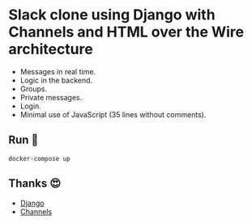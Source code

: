 # Slack clone using Django with Channels and HTML over the Wire architecture

- Messages in real time.
- Logic in the backend.
- Groups.
- Private messages.
- Login.
- Minimal use of JavaScript (35 lines without comments).

## Run 🏃

```
docker-compose up
```

## Thanks 😍

- [Django](https://www.djangoproject.com/)
- [Channels](https://channels.readthedocs.io/en/stable/)
